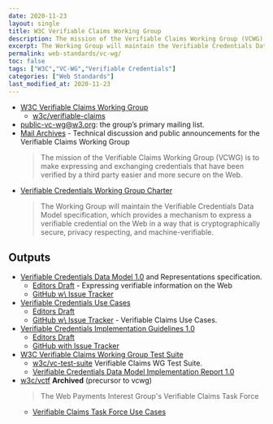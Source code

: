 ```yaml
---
date: 2020-11-23
layout: single
title: W3C Verifiable Claims Working Group
description: The mission of the Verifiable Claims Working Group (VCWG) is to make expressing and exchanging credentials that have been verified by a third party easier and more secure on the Web.
excerpt: The Working Group will maintain the Verifiable Credentials Data Model specification, which provides a mechanism to express a verifiable credential on the Web in a way that is cryptographically secure, privacy respecting, and machine-verifiable.
permalink: web-standards/vc-wg/
toc: false
tags: ["W3C","VC-WG","Verifiable Credentials"]
categories: ["Web Standards"]
last_modified_at: 2020-11-23
---
```


* [W3C Verifiable Claims Working Group](https://www.w3.org/2017/vc/WG/) 
  * [w3c/verifiable-claims](https://github.com/w3c/verifiable-claims)
* [public-vc-wg@w3.org](mailto:public-vc-wg@w3.org?subject="Subscribe"): the group’s primary mailing list.
* [Mail Archives](https://lists.w3.org/Archives/Public/public-vc-wg/) - Technical discussion and public announcements for the Verifiable Claims Working Group
  > The mission of the Verifiable Claims Working Group (VCWG) is to make expressing and exchanging credentials that have been verified by a third party easier and more secure on the Web.
* [Verifiable Credentials Working Group Charter](https://www.w3.org/2020/01/vc-wg-charter.html)
  > The Working Group will maintain the Verifiable Credentials Data Model specification, which provides a mechanism to express a verifiable credential on the Web in a way that is cryptographically secure, privacy respecting, and machine-verifiable.


## Outputs
* [Verifiable Credentials Data Model 1.0](https://www.w3.org/TR/verifiable-claims-data-model/) and Representations specification.
  * [Editors Draft](https://w3c.github.io/vc-data-model/) - Expressing verifiable information on the Web 
  * [GitHub w\ Issue Tracker](https://github.com/w3c/vc-data-model)  
* [Verifiable Credentials Use Cases](https://www.w3.org/TR/vc-use-cases/)
  * [Editors Draft](https://w3c.github.io/vc-use-cases/)
  * [GitHub w\ Issue Tracker](https://github.com/w3c/vc-use-cases) - Verifiable Claims Use Cases. 
* [Verifiable Credentials Implementation Guidelines 1.0](https://www.w3.org/TR/vc-imp-guide/)  
  * [Editors Draft](https://w3c.github.io/vc-imp-guide/)
  * [GitHub with Issue Tracker](https://github.com/w3c/vc-imp-guide)
* [W3C Verifiable Claims Working Group Test Suite](https://w3c.github.io/vc-test-suite/)
  * [w3c/vc-test-suite](https://github.com/w3c/vc-test-suite) Verifiable Claims WG Test Suite. 
  * [Verifiable Credentials Data Model Implementation Report 1.0](https://w3c.github.io/vc-test-suite/implementations/)
* [w3c/vctf](https://github.com/w3c/vctf) **Archived** (precursor to vcwg)
  > The Web Payments Interest Group's Verifiable Claims Task Force
  * [Verifiable Claims Task Force Use Cases](https://opencreds.org/specs/source/use-cases/)
